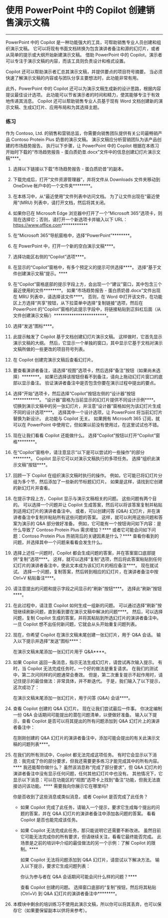 
# 使用 PowerPoint 中的 Copilot 创建销售演示文稿
---
PowerPoint 中的 Copilot 是一种功能强大的工具，可帮助销售专业人员创建和组织演示文稿。 它可以将现有书面文档转换为包含演讲者备注和源的幻灯片，或者从简单的提示或大纲开始新建演示文稿。 借助 PowerPoint 中的 Copilot，演示者可以专注于演示文稿的内容，而该工具则负责设计和格式设置。

Copilot 还可以帮助演示者汇总其演示文稿，并提供要点的项目符号摘要。 当必须快速了解演示文稿的内容或与团队分享主要想法时，此功能非常有用。

此外，PowerPoint 中的 Copilot 还可以为演示文稿生成新的设计思路，根据内容提议最佳设计选项。 此功能可以节省演示者的时间和精力，使其能够专注于有效地传递其消息。 Copilot 还可以帮助销售专业人员基于现有 Word 文档创建新的演示文稿、生成幻灯片、应用布局和为其选择主题。

### 练习

作为 Contoso, Ltd. 的销售和营销总监，你需要向销售团队提供有关公司最畅销产品 Contoso Protein Plus 奶昔的演示文稿。 演示文稿应分析营销团队为该产品创建的市场趋势报告。 执行以下步骤，让 PowerPoint 中的 Copilot 根据在本练习开始时下载的“市场趋势报告 - 蛋白质奶昔.docx”文件中的信息创建幻灯片演示文稿****。

1.  选择以下链接以下载“市场趋势报告 - 蛋白质奶昔”的副本[](https://edxinteractivepage.blob.core.windows.net/ms-4004/Market%20Trend%20Report-%20Protein%20shake.docx)。
2.  下载完成后，打开“文件资源管理器”，并将文件从 Downloads 文件夹移动到 OneDrive 帐户中的一个文件夹********。
3.  在本练习中，从“最近使用”文件列表中访问文档。 为了让文件出现在“最近使用”(MRU) 列表中，请打开文档，然后将其关闭。
4.  如果你已在 Microsoft Edge 浏览器中打开了一个“Microsoft 365”选项卡，则现在选择它；否则，请打开一个新选项卡并输入以下 URL：https://www.office.com************
5.  在“Microsoft 365”导航窗格中，选择“PowerPoint”********。
6.  在 PowerPoint 中，打开一个新的空白演示文稿****。
7.  选择功能区右侧的“Copilot”选项****。
8.  在显示的“Copilot”窗格中，有多个预定义的提示可供选择****。 选择“基于文件创建演示文稿”提示。****
9.  在“Copilot”窗格底部的提示字段上方，会出现一个“建议”窗口，其中包含三个最近使用的文件********。 如果“市场趋势报告 - 蛋白质奶昔.docx”文件出现在 MRU 列表中，请选择该文件****。 否则，在 Word 中打开该文件，在功能区上方选择“共享”按钮，从下拉菜单中选择“复制链接”选项，然后在 PowerPoint 的“Copilot”窗格的此提示字段中，将链接粘贴到正斜杠后面（从文件创建演示文稿/）************************。
10. 选择“发送”图标****。
11. 此提示触发了 Copilot 基于文档创建幻灯片演示文稿。 这样做时，它首先显示演示文稿的大纲。 然后，它显示一个单独的窗口，其中显示它基于文档对演示文稿所做的一些更改的项目符号列表。
12. 在 Copilot 创建完演示文稿后查看幻灯片。
13. 要查看演讲者备注，请选择“视图”选项卡，然后选择“备注”按钮（如果尚未选择）********。 如果已选择该按钮但看不到备注，请向上拖动幻灯片窗口的底部以显示备注。 验证演讲者备注中是否包含你要在演示过程中提出的要点。
14. 选择“开始”选项卡，然后选择“Copilot”按钮左侧的“设计器”按钮************。 “设计器”窗格为当前显示的幻灯片提供不同设计示例****。 切换到演示文稿中的另一张幻灯片，并注意“设计器”窗格如何为该幻灯片生成不同的设计选项****。 选择其中一个设计选项，让 PowerPoint 将当前幻灯片替换为新设计。 此功能与 Copilot 无关。 如果拥有 Microsoft 365 订阅，就可以在 PowerPoint 中使用它，但如果以前没有使用过，在这里试试也不错。
15. 现在让我们看看 Copilot 还能做什么。 选择“Copilot”按钮以打开“Copilot”窗格********。
16. 在“Copilot”窗格中，请注意显示“以下是可以尝试的一些操作”的部分********。 Copilot 显示它可以对演示文稿执行的多项任务。 选择“组织此演示文稿”按钮****。
17. 回顾一下 Copilot 在组织演示文稿时执行的操作。 例如，它可能已将幻灯片分组为多个节，然后添加了一些新的节标题幻灯片。 如果是这样，请找到它创建的新幻灯片并查看。
18. 在提示字段上方，Copilot 显示与演示文稿相关的问题。 这些问题有两个目的。 可以选择一个问题并让 Copilot 生成答案，然后可以将该答案复制并粘贴到适用幻灯片的演讲者备注中。 或者，可以创建问答 (Q&A) 幻灯片，并在演讲者备注中复制并粘贴所有这些问题的答案。 这样，就可以利用这些问题和答案为演示的 Q&A 部分做好准备。 例如，它可能有一个按钮询问如下内容：是什么导致了 Contoso Protein Plus 需求增加？**** 或者它可能会问如下问题：Contoso Protein Plus 热销背后的关键因素是什么？**** 查看你看到的问题，并选择其中一个问题来看看会发生什么。
19. 选择上述任一问题时，Copilot 都会生成问题的答案，并在答案窗口底部提供“复制”选项****。 这样，就可以选择“复制”选项，然后将此答案粘贴到任何幻灯片的演讲者备注中，使此文本成为该幻灯片的相应备注****。 现在就试试。 选择一个问题，复制答案，然后转到相应的幻灯片，在演讲者备注中按 Ctrl+V 粘贴备注****。
20. 请注意提出的问题和提示字段之间显示的“刷新”按钮****。 选择此“刷新”按钮****。
21. 在此过程中，请注意 Copilot 如何生成一组新的问题。 可以通过选择“刷新”按钮继续刷新问题，直到看到要在演示文稿中解决的问题****。 然后，可以选择问题，复制 Copilot 生成的答案，并将其粘贴到所选幻灯片的演讲者备注中。 一旦 Copilot 想不出任何新问题，它就会从头开始重复问题列表。
22. 现在，你希望 Copilot 在演示文稿末尾创建一张幻灯片，用于 Q&A 会话。 输入以下提示并选择“发送”图标****：
    
    在演示文稿末尾添加一张幻灯片用于 Q&A****。
23. 如果 Copilot 返回一条消息，指示无法生成幻灯片，请尝试再次输入提示。 有时，当 Copilot 无法完成任务时，一个好的做法是重复请求。 在我们的测试中，第二次问同样的问题通常会奏效。 但是，第二次重复提示不起作用时，请记住提示的最佳做法：非常具体，并不断迭代。 于是，我们输入了以下提示，这次成功了：
    
    在演示文稿末尾添加一张幻灯片，用于问答 (Q&A) 会话****。
24. 查看 Copilot 创建的 Q&A 幻灯片。 现在让我们尝试最后一件事。 你决定编制一份 Q&A 会话期间可能提出的潜在问题清单，以便做好准备。 输入以下提示，查看 Copilot 是否可以将其提出的所有问题添加到 Q&A 幻灯片上的演讲者备注中：
    
    在刚刚创建的 Q&A 幻灯片的演讲者备注中，添加可能会提出的有关此演示文稿的问题列表****。
25. 在我们的所有测试中，Copilot 都无法完成这项任务。 有时它会显示以下消息：我完成了你的部分要求，但我还需要更多练习才能完成其中的所有内容。**** 我还能帮你做什么？ 虽然该消息称“完成了部分要求”，但 Q&A 幻灯片的演讲者备注中没有显示任何问题，任何其他幻灯片中也没有。 其他情况下，它显示以下消息：可以在功能区的“视图”选项卡上找到“备注”功能，但我无法直接访问该功能。**** 需要我向你展示它在哪里吗?
    
    你是否收到了这些消息或类似消息，或者 Copilot 是否完成了此任务？
    
    
     -  如果 Copilot 完成了此任务，请输入一个提示，要求它生成每个提出的问题的答案，并在 Q&A 幻灯片的演讲者备注中添加各问题的答案。 看看 Copilot 是否也能完成该任务。
     -  如果 Copilot 无法完成此任务，那只能说明它还需要不断改进。 虽然目前它可能无法完成你的所有要求，但请继续关注，看看它最终能否完成。 此场景是之前的培训中介绍的最佳做法的另一个示例：了解 Copilot 的限制。****
        
        如果 Copilot 无法将问题添加到 Q&A 幻灯片，请尝试以下解决方法。 输入以下提示，要求它生成问题列表：
        
        你认为参与者在 Q&A 会话期间可能会问什么样的问题？****
        
        查看 Copilot 创建的问题。 选择窗口底部的“复制”按钮，然后将其粘贴 (Ctrl+V) 到 Q&A 幻灯片的演讲者备注中********。
26. 本模块中剩余的培训练习不使用此演示文稿，所以你可以将其丢弃，也可以保存它（如果要保留副本以供将来参考）。
